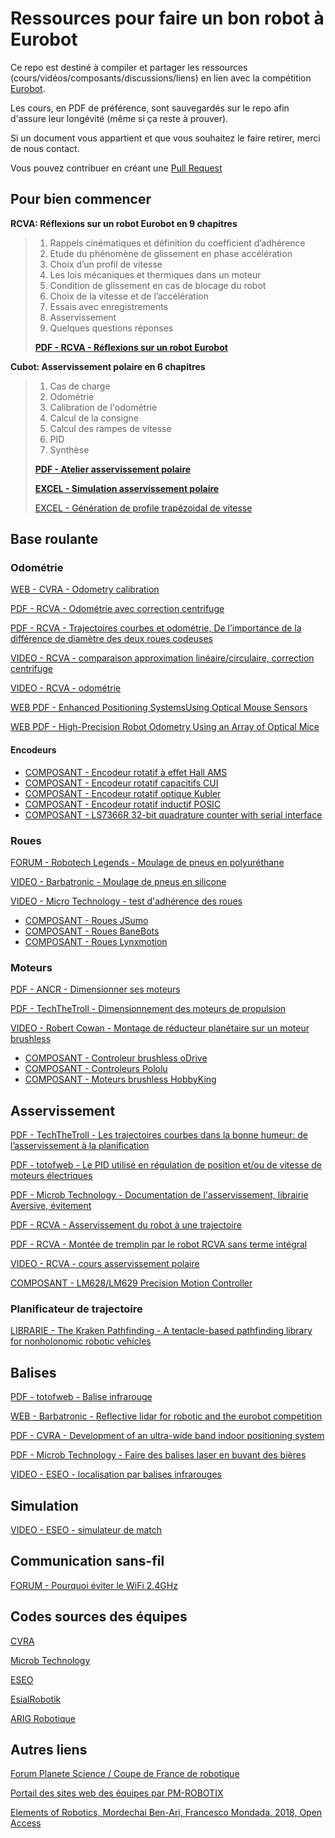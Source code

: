 # Ressources pour faire un bon robot à Eurobot

Ce repo est destiné à compiler et partager les ressources (cours/vidéos/composants/discussions/liens) en lien avec la compétition [Eurobot](https://www.eurobot.org/).

Les cours, en PDF de préférence, sont sauvegardés sur le repo afin d'assure leur longévité (même si ça reste à prouver).

Si un document vous appartient et que vous souhaitez le faire retirer, merci de nous contact.

Vous pouvez contribuer en créant une [Pull Request](https://github.com/VRAC-team/ressources/pulls)

## Pour bien commencer

**RCVA: Réflexions sur un robot Eurobot en 9 chapitres**

> 1. Rappels cinématiques et définition du coefficient d’adhérence
> 2. Etude du phénomène de glissement en phase accélération
> 3. Choix d’un profil de vitesse
> 4. Les lois mécaniques et thermiques dans un moteur
> 5. Condition de glissement en cas de blocage du robot
> 6. Choix de la vitesse et de l’accélération
> 7. Essais avec enregistrements
> 8. Asservissement
> 9. Quelques questions réponses
> 
> [**PDF - RCVA - Réflexions sur un robot Eurobot**](dossier/RCVA-Réflexions_sur_un_robot_Eurobot.pdf)

**Cubot: Asservissement polaire en 6 chapitres**

> 1. Cas de charge
> 2. Odométrie
> 3. Calibration de l'odométrie
> 4. Calcul de la consigne
> 5. Calcul des rampes de vitesse
> 6. PID
> 7. Synthèse
> 
> [**PDF - Atelier asservissement polaire**](asservissement/Cubot-atelier_asservissement.pdf)
> 
> [**EXCEL - Simulation asservissement polaire**](asservissement/Cubot-asservissement.xlsx)
> 
> [EXCEL - Génération de profile trapézoidal de vitesse](asservissement/Cubot-profil_de_vitesse.xlsx)

## Base roulante

### Odométrie

[WEB - CVRA - Odometry calibration](https://cvra.ch/robot-software/howto/calibrate-odometry/)

[PDF - RCVA - Odométrie avec correction centrifuge](odometrie/RCVA-odometrie.pdf)

[PDF - RCVA - Trajectoires courbes et odométrie, De l’importance de la différence de diamètre des deux roues
codeuses](odometrie/RCVA-Conseils_theoriques_pour_Eurobot.pdf)

[VIDEO - RCVA - comparaison approximation linéaire/circulaire, correction centrifuge](https://www.youtube.com/watch?v=KQzfMAJyvB0)

[VIDEO - RCVA - odométrie](https://www.youtube.com/watch?v=557l7JOs35E)

[WEB PDF - Enhanced Positioning SystemsUsing Optical Mouse Sensors](https://www.researchgate.net/publication/272238238_Enhanced_Positioning_Systems_Using_Optical_Mouse_Sensors)

[WEB PDF - High-Precision Robot Odometry Using an Array of Optical Mice](https://pdfs.semanticscholar.org/37ca/1fc2dcc4c0cf860fc0b00542fc7cb59c579f.pdf)

#### Encodeurs

* [COMPOSANT - Encodeur rotatif à effet Hall AMS](https://ams.com/angle-position-on-axis)
* [COMPOSANT - Encodeur rotatif capacitifs CUI](https://www.cuidevices.com/catalog/motion/rotary-encoders/incremental/modular)
* [COMPOSANT - Encodeur rotatif optique Kubler](https://www.kuebler.com/fr/produits/mesure/codeurs/product-finder)
* [COMPOSANT - Encodeur rotatif inductif POSIC](https://www.posic.com/EN/products/rotary-encoders.html)
* [COMPOSANT - LS7366R 32-bit quadrature counter with serial interface](https://lsicsi.com/datasheets/LS7366R.pdf)

### Roues

[FORUM - Robotech Legends - Moulage de pneus en polyuréthane](https://www.planete-sciences.org/forums/viewtopic.php?t=18632)

[VIDEO - Barbatronic - Moulage de pneus en silicone](https://www.youtube.com/watch?v=EGPVa1ZnXe8)

[VIDEO - Micro Technology - test d'adhérence des roues](https://www.youtube.com/watch?v=cPfP7zyS0kU)

* [COMPOSANT - Roues JSumo](https://www.jsumo.com/wheels)
* [COMPOSANT - Roues BaneBots](http://www.banebots.com/category/T40P.html)
* [COMPOSANT - Roues Lynxmotion](https://www.robotshop.com/eu/fr/lynxmotion-roues.html)

### Moteurs

[PDF - ANCR - Dimensionner ses moteurs](moteurs/ANCR-Dimensionner_ses_moteurs.pdf)

[PDF - TechTheTroll - Dimensionnement des moteurs de propulsion](moteurs/TechTheTroll-Dimensionnement_des_moteurs_de_propulsion.pdf)

[VIDEO - Robert Cowan - Montage de réducteur planétaire sur un moteur brushless](https://www.youtube.com/watch?v=TfYZbjtgO0k)

* [COMPOSANT - Controleur brushless oDrive](https://odriverobotics.com/)
* [COMPOSANT - Controleurs Pololu](https://www.pololu.com/category/9/motion-control-modules)
* [COMPOSANT - Moteurs brushless HobbyKing](https://hobbyking.com/fr_fr/power-systems/electric-motors/brushless-motors.html)

## Asservissement

[PDF - TechTheTroll - Les trajectoires courbes dans la bonne humeur: de l’asservissement à la planification](asservissement/TechTheTroll-trajectoire_courbe.pdf)

[PDF - totofweb - Le PID utilisé en régulation de position et/ou de vitesse de moteurs électriques](asservissement/totofweb-PID_régulation_de_position_vitesse.pdf)

[PDF - Microb Technology - Documentation de l'asservissement, librairie Aversive, évitement](asservissement/MicrobTechnology-wiki_asservissement_lib_aversive.pdf)

[PDF - RCVA - Asservissement du robot à une trajectoire](asservissement/RCVA-asservissement.pdf)

[PDF - RCVA - Montée de tremplin par le robot RCVA sans terme intégral](asservissement/RCVA-Montee_de_tremplin_sans_terme_integral.pdf)

[VIDEO - RCVA - cours asservissement polaire](https://www.youtube.com/watch?v=JYZ_2y8k1Os)

[COMPOSANT - LM628/LM629 Precision Motion Controller](http://www.ti.com/lit/ds/symlink/lm629.pdf)

### Planificateur de trajectoire

[LIBRARIE - The Kraken Pathfinding - A tentacle-based pathfinding library for nonholonomic robotic vehicles](https://github.com/kraken-robotics/The-Kraken-Pathfinding)

## Balises

[PDF - totofweb - Balise infrarouge](balise/totofweb-balises_IR.pdf)

[WEB - Barbatronic - Reflective lidar for robotic and the eurobot competition](http://fabacademy.org/2019/labs/lamachinerie/students/adrien-bracq/projects/final-project/)

[PDF - CVRA - Development of an ultra-wide band indoor positioning system](https://github.com/cvra/robot-software/blob/1d208d0d5882d5526eef758eae61f5626291a016/uwb-beacon-firmware/doc/report.pdf)

[PDF - Microb Technology - Faire des balises laser en buvant des bières](balise/MicrobTechnology-Faire_des_balises_laser_en_buvant_des_bieres.pdf)

[VIDEO - ESEO - localisation par balises infrarouges](https://www.youtube.com/watch?v=bGoXEwQ0UQs)

## Simulation

[VIDEO - ESEO - simulateur de match](https://www.youtube.com/watch?v=fo-87AF2Fr4)

## Communication sans-fil

[FORUM - Pourquoi éviter le WiFi 2.4GHz](https://www.planete-sciences.org/forums/viewtopic.php?f=97&t=16969)



## Codes sources des équipes

[CVRA](https://github.com/cvra)

[Microb Technology](https://github.com/onitake/aversive)

[ESEO](https://github.com/ClubRobotEseo)

[EsialRobotik](https://github.com/EsialRobotik)

[ARIG Robotique](https://github.com/ARIG-Robotique)

## Autres liens

[Forum Planete Science / Coupe de France de robotique](https://www.planete-sciences.org/forums/)

[Portail des sites web des équipes par PM-ROBOTIX](https://www.pm-robotix.eu/sites-de-la-coupe-et-des-equipes/)

[Elements of Robotics, Mordechai Ben-Ari, Francesco Mondada, 2018, Open Access](https://www.springer.com/gp/book/9783319625324)